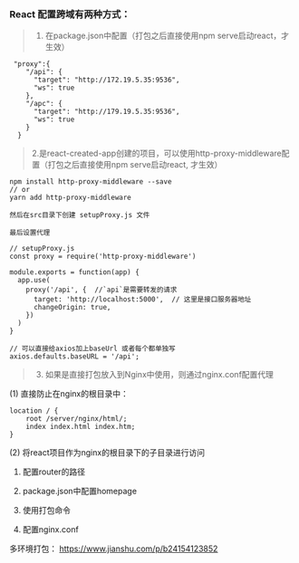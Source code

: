 ---
---
### React 配置跨域有两种方式：

> 1. 在package.json中配置（打包之后直接使用npm serve启动react，才生效）
```
 "proxy":{ 
    "/api": {
      "target": "http://172.19.5.35:9536",
      "ws": true
    },
    "/apc": {
      "target": "http://179.19.5.35:9536",
      "ws": true
    }
  }
```

> 2.是react-created-app创建的项目，可以使用http-proxy-middleware配置（打包之后直接使用npm serve启动react, 才生效）

```
npm install http-proxy-middleware --save
// or
yarn add http-proxy-middleware

然后在src目录下创建 setupProxy.js 文件

最后设置代理

// setupProxy.js
const proxy = require('http-proxy-middleware')

module.exports = function(app) {
  app.use(
    proxy('/api', {  //`api`是需要转发的请求 
      target: 'http://localhost:5000',  // 这里是接口服务器地址
      changeOrigin: true,
    })
  )
}

// 可以直接给axios加上baseUrl 或者每个都单独写
axios.defaults.baseURL = '/api';

```


>3. 如果是直接打包放入到Nginx中使用，则通过nginx.conf配置代理

(1) 直接防止在nginx的根目录中：
```
location / {
    root /server/nginx/html/;
    index index.html index.htm;
}
```

(2) 将react项目作为nginx的根目录下的子目录进行访问   
  1. 配置router的路径   
  
  2. package.json中配置homepage   
  3. 使用打包命令   
  4. 配置nginx.conf

多环境打包：
https://www.jianshu.com/p/b24154123852